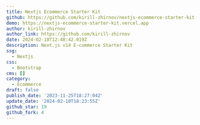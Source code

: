 ```yaml
---
title: Nextjs Ecommerce Starter Kit
github: https://github.com/kirill-zhirnov/nextjs-ecommerce-starter-kit
demo: https://nextjs-ecommerce-starter-kit.vercel.app
author: kirill-zhirnov
author_link: https://github.com/kirill-zhirnov
date: 2024-02-18T12:48:42.019Z
description: Next.js v14 E-commerce Starter Kit
ssg:
  - Nextjs
css:
  - Bootstrap
cms: []
category:
  - Ecommerce
draft: false
publish_date: '2023-11-25T18:27:04Z'
update_date: '2024-02-10T18:23:55Z'
github_star: 19
github_fork: 4
---
```


